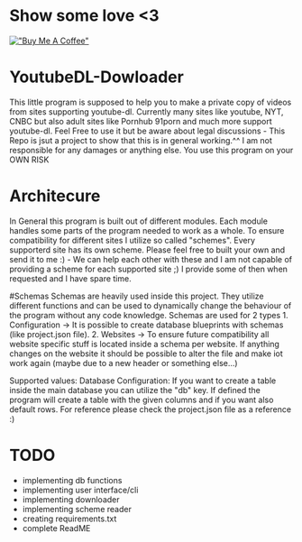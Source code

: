 # Show some love <3
[!["Buy Me A Coffee"](https://www.buymeacoffee.com/assets/img/custom_images/orange_img.png)](https://www.buymeacoffee.com/j54j6)

# YoutubeDL-Dowloader
 This little program is supposed to help you to make a private copy of videos from sites supporting youtube-dl. Currently many sites like youtube, NYT, CNBC but also adult sites like Pornhub 91porn and much more support youtube-dl. Feel Free to use it but be aware about legal discussions - This Repo is jsut a project to show that this is in general working.^^
 I am not responsible for any damages or anything else. You use this program on your OWN RISK


 # Architecure
 In General this program is built out of different modules. Each module handles some parts of the program needed to work as a whole.
 To ensure compatibility for different sites I utilize so called "schemes". Every supporterd site has its own scheme. Please feel free to built your own and send it to me :) - We can help each other with these and I am not capable of providing a scheme for each supported site ;)
 I provide some of then when requested and I have spare time.

 #Schemas
 Schemas are heavily used inside this project. They utilize different functions and can be used to dynamically change the behaviour of the program without any code knowledge.
 Schemas are used for 2 types
    1. Configuration -> It is possible to create database blueprints with schemas (like project.json file). 
    2. Websites -> To ensure future compatibility all website specific stuff is located inside a schema per website. If anything changes on the website it should be possible to alter the file and make iot work again (maybe due to a new header or something else...)

Supported values:
    Database Configuration:
        If you want to create a table inside the main database you can utilize the "db" key. If defined the program will create a table with the given columns and if you want also default rows. 
        For reference please check the project.json file as a reference :)


# TODO
- implementing db functions
- implementing user interface/cli
- implementing downloader
- implementing scheme reader
- creating requirements.txt
- complete ReadME